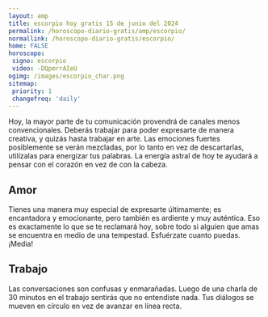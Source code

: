 ```yaml
---
layout: amp
title: escorpio hoy gratis 15 de junio del 2024 
permalink: /horoscopo-diario-gratis/amp/escorpio/
normallink: /horoscopo-diario-gratis/escorpio/
home: FALSE
horoscopo:
 signo: escorpio
 video: -DQpmrrAIeU
ogimg: /images/escorpio_char.png
sitemap:
 priority: 1
 changefreq: 'daily'
---
```



Hoy, la mayor parte de tu comunicación provendrá de canales menos convencionales. Deberás trabajar para poder expresarte de manera creativa, y quizás hasta trabajar en arte. Las emociones fuertes posiblemente se verán mezcladas, por lo tanto en vez de descartarlas, utilízalas para energizar tus palabras. La energía astral de hoy te ayudará a pensar con el corazón en vez de con la cabeza.

## Amor

Tienes una manera muy especial de expresarte últimamente; es encantadora y emocionante, pero también es ardiente y muy auténtica. Eso es exactamente lo que se te reclamará hoy, sobre todo si alguien que amas se encuentra en medio de una tempestad. Esfuérzate cuanto puedas. ¡Media!

## Trabajo

Las conversaciones son confusas y enmarañadas. Luego de una charla de 30 minutos en el trabajo sentirás que no entendiste nada. Tus diálogos se mueven en círculo en vez de avanzar en línea recta.